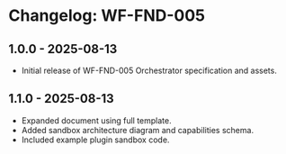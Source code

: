 # Changelog: WF-FND-005

## 1.0.0 - 2025-08-13
- Initial release of WF-FND-005 Orchestrator specification and assets.

## 1.1.0 - 2025-08-13
- Expanded document using full template.
- Added sandbox architecture diagram and capabilities schema.
- Included example plugin sandbox code.
